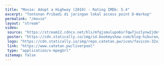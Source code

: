 ```yaml
---
title: "Movie: Adopt a Highway (2019) - Rating IMDb: 5.4"
excerpt: "Tontonan Pribadi di jaringan lokal access point D-Warkop"
permalink: "/movie"
layout: "stream"
video:
 source: "https://stream12.cdncv.net/hls/mfqjsmulupo6sr7qw7juzlynw2jdetlbeh6bavbr4,kmufgxvxtbi2xj2w2vq,dbefgxvxtba6e3amovq,.urlset/master.m3u8"
 poster: "https://cdn.statically.io/img/id.bookmyshow.com/blog-hiburan/wp-content/uploads/2017/02/sun-plaza-medan-cinemaxx-bioskop-1024x576.jpg?filter=grayscale"
 logo: "https://cdn.statically.io/img/repo.catetan.pw/icon/favicon-32x32.png"
 link: "https://www.catetan.pw/liverpool"
 type: "application/x-mpegUrl"
sitemap: false
---
```

